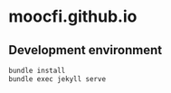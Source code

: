 moocfi.github.io
================

## Development environment

```bash
bundle install
bundle exec jekyll serve
```
